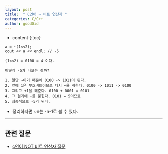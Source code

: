 ```yaml
---
layout: post
title:  " C언어 ~ 비트 연산자 "
categories: C/C++
author: goodGid
---
```

* content
{:toc}


```
a = ~(1<<2);
cout << a << endl; // -5

(1<<2) = 0100 = 4 이다.

어떻게 -5가 나오는 걸까?

1. 일단 ~이기 때문에 0100 -> 1011이 된다.
2. 앞에 1은 부호비트이므로 다시 ~을 취한다. 0100 -> 1011 -> 0100
3. 그리고 +1을 해준다. 0100 + 0001 = 0101
4. 그 결과에 -를 붙힌다. 0101 = 5이므로 
5. 최종적으로 -5가 된다.
```













* 정리하자면 ~n는 -n-1로 볼 수 있다.



---

## 관련 질문

* [c언어 NOT 비트 연산자 질문](http://www.hackerschool.org/HS_Boards/zboard.php?id=QNA_programming&page=1&sn1=on&divpage=2&sn=on&ss=off&sc=off&keyword=benkim&select_arrange=name&desc=desc&no=6367)